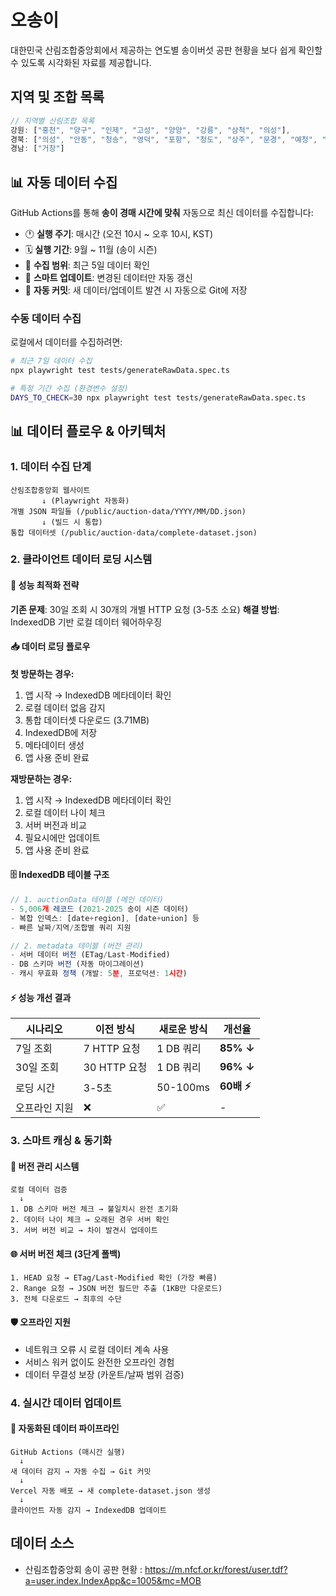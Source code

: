 # 오송이

대한민국 산림조합중앙회에서 제공하는 연도별 송이버섯 공판 현황을 보다 쉽게 확인할 수 있도록 시각화된 자료를 제공합니다.

## 지역 및 조합 목록

```ts
// 지역별 산림조합 목록
강원: ["홍천", "양구", "인제", "고성", "양양", "강릉", "삼척", "의성"],
경북: ["의성", "안동", "청송", "영덕", "포항", "청도", "상주", "문경", "예청", "영주", "봉화", "울진"],
경남: ["거창"]
```

## 📊 자동 데이터 수집

GitHub Actions를 통해 **송이 경매 시간에 맞춰** 자동으로 최신 데이터를 수집합니다:

- 🕐 **실행 주기**: 매시간 (오전 10시 ~ 오후 10시, KST)
- 🗓️ **실행 기간**: 9월 ~ 11월 (송이 시즌)
- 📅 **수집 범위**: 최근 5일 데이터 확인
- 🔄 **스마트 업데이트**: 변경된 데이터만 자동 갱신
- 📝 **자동 커밋**: 새 데이터/업데이트 발견 시 자동으로 Git에 저장

### 수동 데이터 수집

로컬에서 데이터를 수집하려면:

```bash
# 최근 7일 데이터 수집
npx playwright test tests/generateRawData.spec.ts

# 특정 기간 수집 (환경변수 설정)
DAYS_TO_CHECK=30 npx playwright test tests/generateRawData.spec.ts
```

## 📊 데이터 플로우 & 아키텍처

### 1. 데이터 수집 단계

```
산림조합중앙회 웹사이트
       ↓ (Playwright 자동화)
개별 JSON 파일들 (/public/auction-data/YYYY/MM/DD.json)
       ↓ (빌드 시 통합)
통합 데이터셋 (/public/auction-data/complete-dataset.json)
```

### 2. 클라이언트 데이터 로딩 시스템

#### 🚀 성능 최적화 전략

**기존 문제**: 30일 조회 시 30개의 개별 HTTP 요청 (3-5초 소요)
**해결 방법**: IndexedDB 기반 로컬 데이터 웨어하우징

#### 📥 데이터 로딩 플로우

**첫 방문하는 경우:**

1. 앱 시작 → IndexedDB 메타데이터 확인
2. 로컬 데이터 없음 감지
3. 통합 데이터셋 다운로드 (3.71MB)
4. IndexedDB에 저장
5. 메타데이터 생성
6. 앱 사용 준비 완료

**재방문하는 경우:**

1. 앱 시작 → IndexedDB 메타데이터 확인
2. 로컬 데이터 나이 체크
3. 서버 버전과 비교
4. 필요시에만 업데이트
5. 앱 사용 준비 완료

#### 🗄️ IndexedDB 테이블 구조

```typescript
// 1. auctionData 테이블 (메인 데이터)
- 5,006개 레코드 (2021-2025 송이 시즌 데이터)
- 복합 인덱스: [date+region], [date+union] 등
- 빠른 날짜/지역/조합별 쿼리 지원

// 2. metadata 테이블 (버전 관리)
- 서버 데이터 버전 (ETag/Last-Modified)
- DB 스키마 버전 (자동 마이그레이션)
- 캐시 무효화 정책 (개발: 5분, 프로덕션: 1시간)
```

#### ⚡ 성능 개선 결과

| 시나리오      | 이전 방식    | 새로운 방식 | 개선율      |
| ------------- | ------------ | ----------- | ----------- |
| 7일 조회      | 7 HTTP 요청  | 1 DB 쿼리   | **85% ↓**   |
| 30일 조회     | 30 HTTP 요청 | 1 DB 쿼리   | **96% ↓**   |
| 로딩 시간     | 3-5초        | 50-100ms    | **60배 ⚡** |
| 오프라인 지원 | ❌           | ✅          | -           |

### 3. 스마트 캐싱 & 동기화

#### 🔄 버전 관리 시스템

```
로컬 데이터 검증
  ↓
1. DB 스키마 버전 체크 → 불일치시 완전 초기화
2. 데이터 나이 체크 → 오래된 경우 서버 확인
3. 서버 버전 비교 → 차이 발견시 업데이트
```

#### 🌐 서버 버전 체크 (3단계 폴백)

```
1. HEAD 요청 → ETag/Last-Modified 확인 (가장 빠름)
2. Range 요청 → JSON 버전 필드만 추출 (1KB만 다운로드)
3. 전체 다운로드 → 최후의 수단
```

#### 🛡️ 오프라인 지원

- 네트워크 오류 시 로컬 데이터 계속 사용
- 서비스 워커 없이도 완전한 오프라인 경험
- 데이터 무결성 보장 (카운트/날짜 범위 검증)

### 4. 실시간 데이터 업데이트

#### 🤖 자동화된 데이터 파이프라인

```
GitHub Actions (매시간 실행)
  ↓
새 데이터 감지 → 자동 수집 → Git 커밋
  ↓
Vercel 자동 배포 → 새 complete-dataset.json 생성
  ↓
클라이언트 자동 감지 → IndexedDB 업데이트
```

## 데이터 소스

- 산림조합중앙회 송이 공판 현황 : https://m.nfcf.or.kr/forest/user.tdf?a=user.index.IndexApp&c=1005&mc=MOB
